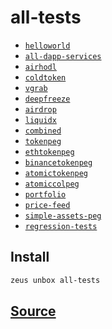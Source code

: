 
all-tests
====================









* [`helloworld`](helloworld.md)
* [`all-dapp-services`](all-dapp-services.md)
* [`airhodl`](airhodl.md)
* [`coldtoken`](coldtoken.md)
* [`vgrab`](vgrab.md)
* [`deepfreeze`](deepfreeze.md)
* [`airdrop`](airdrop.md)
* [`liquidx`](liquidx.md)
* [`combined`](combined.md)
* [`tokenpeg`](tokenpeg.md)
* [`ethtokenpeg`](ethtokenpeg.md)
* [`binancetokenpeg`](binancetokenpeg.md)
* [`atomictokenpeg`](atomictokenpeg.md)
* [`atomiccolpeg`](atomiccolpeg.md)
* [`portfolio`](portfolio.md)
* [`price-feed`](price-feed.md)
* [`simple-assets-peg`](simple-assets-peg.md)
* [`regression-tests`](regression-tests.md)




## Install
```bash
zeus unbox all-tests
```













## [Source](https://github.com/liquidapps-io/zeus-sdk/tree/master/boxes/groups/metaboxes/all-tests)